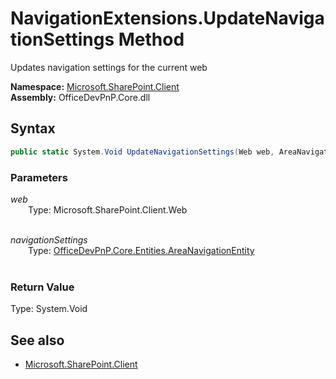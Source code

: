 # NavigationExtensions.UpdateNavigationSettings Method  
Updates navigation settings for the current web  

**Namespace:** [Microsoft.SharePoint.Client](Microsoft.SharePoint.Client.md)  
**Assembly:** OfficeDevPnP.Core.dll  
## Syntax
```C#
public static System.Void UpdateNavigationSettings(Web web, AreaNavigationEntity navigationSettings)
```
### Parameters
*web*  
&emsp;&emsp;Type: Microsoft.SharePoint.Client.Web  
&emsp;&emsp;  
  
*navigationSettings*  
&emsp;&emsp;Type: [OfficeDevPnP.Core.Entities.AreaNavigationEntity](OfficeDevPnP.Core.Entities.AreaNavigationEntity.md)  
&emsp;&emsp;  
  
### Return Value
Type: System.Void  

## See also
- [Microsoft.SharePoint.Client](Microsoft.SharePoint.Client.md)
